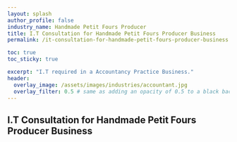 ```yaml
---
layout: splash 
author_profile: false 
industry_name: Handmade Petit Fours Producer
title: I.T Consultation for Handmade Petit Fours Producer Business
permalink: /it-consultation-for-handmade-petit-fours-producer-business

toc: true
toc_sticky: true

excerpt: "I.T required in a Accountancy Practice Business."
header:
  overlay_image: /assets/images/industries/accountant.jpg
  overlay_filter: 0.5 # same as adding an opacity of 0.5 to a black background
---
```


## I.T Consultation for Handmade Petit Fours Producer Business